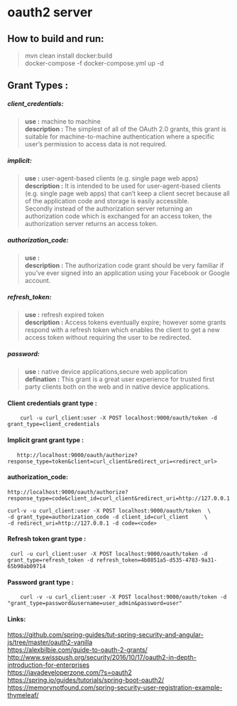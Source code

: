 
# oauth2 server

## How to build and run:
> mvn clean install docker:build <br>
> docker-compose -f docker-compose.yml up -d


## Grant Types : 

##### client_credentials: 

> **use         :** machine to machine <br>
> **description :** The simplest of all of the OAuth 2.0 grants, this grant is suitable for machine-to-machine authentication where a specific user’s permission to access data is not required.
   
##### implicit:

> **use         :** user-agent-based clients (e.g. single page web apps) <br>
> **description :** It is intended to be used for user-agent-based clients (e.g. single page web apps) that can’t keep a client secret because all of the application code and storage is easily accessible.<br>
              Secondly instead of the authorization server returning an authorization code which is exchanged for an access token, the authorization server returns an access token.

##### authorization_code:
> **use         :** <br>
> **description :** The authorization code grant should be very familiar if you’ve ever signed into an application using your Facebook or Google account.


##### refresh_token:
> **use         :** refresh expired token <br>
> **description :** Access tokens eventually expire; however some grants respond with a refresh token which enables the client to get a new access token without requiring the user to be redirected.

##### password:
> **use        :** native device applications,secure web application<br>
> **defination :** This grant is a great user experience for trusted first party clients both on the web and in native device applications.



#### Client credentials grant type : 
```
    curl -u curl_client:user -X POST localhost:9000/oauth/token -d grant_type=client_credentials
```

#### Implicit grant grant type : 
```
   http://localhost:9000/oauth/authorize?response_type=token&client=curl_client&redirect_uri=<redirect_url>
```

#### authorization_code:
```
http://localhost:9000/oauth/authorize?response_type=code&client_id=curl_client&redirect_uri=http://127.0.0.1

curl-v -u curl_client:user -X POST localhost:9000/oauth/token  \
-d grant_type=authorization_code -d client_id=curl_client     \
-d redirect_uri=http://127.0.0.1 -d code=<code>
```

#### Refresh token grant type : 
```
 curl -u curl_client:user -X POST localhost:9000/oauth/token -d grant_type=refresh_token -d refresh_token=4b0851a5-d535-4783-9a31-65b90ab09714
```

#### Password grant type : 
```
    curl -v -u curl_client:user -X POST localhost:9000/oauth/token -d "grant_type=password&username=user_admin&password=user"
```

#### Links:

 https://github.com/spring-guides/tut-spring-security-and-angular-js/tree/master/oauth2-vanilla<br>
 https://alexbilbie.com/guide-to-oauth-2-grants/<br>
 http://www.swisspush.org/security/2016/10/17/oauth2-in-depth-introduction-for-enterprises<br>
 https://javadeveloperzone.com/?s=oauth2<br>
 https://spring.io/guides/tutorials/spring-boot-oauth2/<br>
 https://memorynotfound.com/spring-security-user-registration-example-thymeleaf/<br>
 